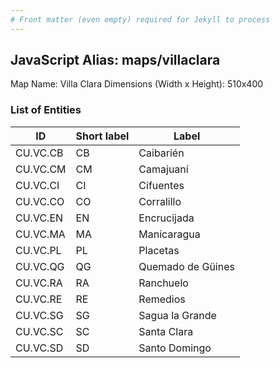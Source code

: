 ```yaml
---
# Front matter (even empty) required for Jekyll to process
---
```


## JavaScript Alias: maps/villaclara

Map Name: Villa Clara
Dimensions (Width x Height): 510x400





### List of Entities

ID | Short label | Label
---|---|---|
CU.VC.CB|CB|Caibarién
CU.VC.CM|CM|Camajuaní
CU.VC.CI|CI|Cifuentes
CU.VC.CO|CO|Corralillo
CU.VC.EN|EN|Encrucijada
CU.VC.MA|MA|Manicaragua
CU.VC.PL|PL|Placetas
CU.VC.QG|QG|Quemado de Güines
CU.VC.RA|RA|Ranchuelo
CU.VC.RE|RE|Remedios
CU.VC.SG|SG|Sagua la Grande
CU.VC.SC|SC|Santa Clara
CU.VC.SD|SD|Santo Domingo